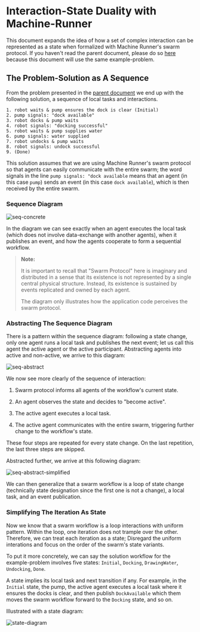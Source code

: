 # Interaction-State Duality with Machine-Runner

This document expands the idea of how a set of complex interaction can be represented as a state when formalized with Machine Runner's swarm protocol.
If you haven't read the parent document, please do so [here](../) because this document will use the same example-problem.

## The Problem-Solution as A Sequence

From the problem presented in the [parent document](../) we end up with the following solution, a sequence of local tasks and interactions.

```text
1. robot waits & pump ensures the dock is clear (Initial)
2. pump signals: "dock available"
3. robot docks & pump waits
4. robot signals: "docking successful"
5. robot waits & pump supplies water
6. pump signals: water supplied
7. robot undocks & pump waits
8. robot signals: undock successful
9. (Done)
```

This solution assumes that we are using Machine Runner's swarm protocol so that agents can easily communicate with the entire swarm;
the word signals in the line `pump signals: "dock available` means that an agent (in this case `pump`) sends an event (in this case `dock available`), which is then received by the entire swarm.

### Sequence Diagram

![seq-concrete](./sequence-diagram-concrete.svg)

In the diagram we can see exactly when an agent executes the local task (which does not involve data-exchange with another agents), when it publishes an event, and how the agents cooperate to form a sequential workflow.

> **Note:**
>
> It is important to recall that "Swarm Protocol" here is imaginary and
> distributed in a sense that its existence is not represented by a single
> central physical structure. Instead, its existence is sustained by events
> replicated and owned by each agent.
>
> The diagram only illustrates how the application code perceives the swarm
> protocol.

### Abstracting The Sequence Diagram

There is a pattern within the sequence diagram:
following a state change, only one agent runs a local task and publishes the next event; let us call this agent the active agent or the active participant.
Abstracting agents into active and non-active, we arrive to this diagram:

![seq-abstract](./sequence-diagram-abstract.svg)

We now see more clearly of the sequence of interaction:

1. Swarm protocol informs all agents of the workflow's current state.

2. An agent observes the state and decides to "become active".

3. The active agent executes a local task.

4. The active agent communicates with the entire swarm, triggering further change to the workflow's state.

These four steps are repeated for every state change.
On the last repetition, the last three steps are skipped.

Abstracted further, we arrive at this following diagram:

![seq-abstract-simplified](./sequence-diagram-abstract-simplified.svg)

We can then generalize that a swarm workflow is a loop of state change (technically state designation since the first one is not a change), a local task, and an event publication.

### Simplifying The Iteration As State

Now we know that a swarm workflow is a loop interactions with uniform pattern.
Within the loop, one iteration does not trample over the other.
Therefore, we can treat each iteration as a state;
Disregard the uniform interations and focus on the order of the swarm's state variants.

To put it more concretely, we can say the solution workflow for the example-problem involves five states: `Initial`, `Docking`, `DrawingWater`, `Undocking`, `Done`.

A state implies its local task and next transition if any.
For example, in the `Initial` state, the pump, the active agent executes a local task where it ensures the docks is clear, and then publish `DockAvailable` which them moves the swarm workflow forward to the `Docking` state, and so on.

Illustrated with a state diagram:

![state-diagram](../state-diagram.svg)
